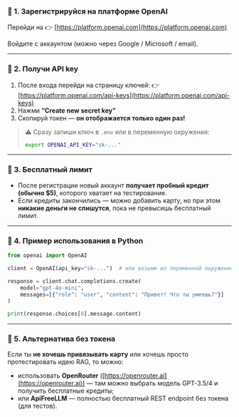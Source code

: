 ### 🔹 1. Зарегистрируйся на платформе OpenAI

Перейди на 👉 [https://platform.openai.com](https://platform.openai.com)

Войдите с аккаунтом (можно через Google / Microsoft / email).

---

### 🔹 2. Получи API key

1. После входа перейди на страницу ключей:
   👉 [https://platform.openai.com/api-keys](https://platform.openai.com/api-keys)
2. Нажми **“Create new secret key”**
3. Скопируй токен — **он отображается только один раз!**

> ⚠️ Сразу запиши ключ в `.env` или в переменную окружения:
>
> ```bash
> export OPENAI_API_KEY="sk-..."
> ```

---

### 🔹 3. Бесплатный лимит

* После регистрации новый аккаунт **получает пробный кредит (обычно $5)**, которого хватает на тестирование.
* Если кредиты закончились — можно добавить карту, но при этом **никакие деньги не спишутся**, пока не превысишь бесплатный лимит.

---

### 🔹 4. Пример использования в Python

```python
from openai import OpenAI

client = OpenAI(api_key="sk-...")  # или возьми из переменной окружения

response = client.chat.completions.create(
    model="gpt-4o-mini",
    messages=[{"role": "user", "content": "Привет! Что ты умеешь?"}]
)

print(response.choices[0].message.content)
```

---

### 🔹 5. Альтернатива без токена

Если ты **не хочешь привязывать карту** или хочешь просто протестировать идею RAG, то можно:

* использовать **OpenRouter** ([https://openrouter.ai](https://openrouter.ai)) — там можно выбрать модель GPT-3.5/4 и получить бесплатные кредиты;
* или **ApiFreeLLM** — полностью бесплатный REST endpoint без токена (для тестов).

